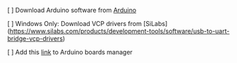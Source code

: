 [ ] Download Arduino software from [Arduino](https://www.arduino.cc/en/Main/Software)

[ ] Windows Only: Download VCP drivers from [SiLabs] (https://www.silabs.com/products/development-tools/software/usb-to-uart-bridge-vcp-drivers)

[ ] Add this [link](https://dl.espressif.com/dl/package_esp32_index.json) to Arduino boards manager 
